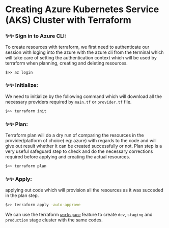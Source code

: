 # Creating Azure Kubernetes Service (AKS) Cluster with Terraform

### ✨✨ Sign in to Azure CLI:

To create resources with terraform, we first need to authenticate our session with loging into the azure with the azure cli from the terminal which will take care of setting the authentication context which will be used by terraform when planning, creating and deleting resources.

```
$>> az login
```

### ✨✨ Initialize:
We need to initialize by the following command which will download all the necessary providers required by `main.tf` or `provider.tf` file.
```bash
$>> terraform init
```

### ✨✨ Plan:

Terraform plan will do a dry run of comparing the resources in the provider/platform of choice( eg: azure) with regards to the code and will give out result whether it can be created successfully or not. Plan step is a very useful safeguard step to check and do the necessary corrections required before applying and creating the actual resources.

```bash
$>> terraform plan
```
### ✨✨ Apply:
applying out code which will provision all the resources as it was succeded in the plan step.
```bash
$>> terraform apply -auto-approve
```


We can use the terraform [`workspace`](https://www.terraform.io/docs/language/state/workspaces.html) feature to create `dev`, `staging` and `production` stage cluster with the same codes.